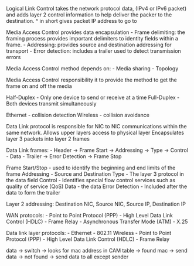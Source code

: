 
Logical Link Control takes the network protocol data, (IPv4 or IPv6 packet) and adds layer 2 control
information to help deliver the packer to the destination.
^ in short gives packet IP address to go to

Media Access Control provides data encapsulation
	- Frame delimiting: the framing process provides important delimiters to identity fields within a frame.
	- Addressing: provides source and destination addressing for transport
	- Error detection: includes a trailer used to detect transmission errors

Media Access Control method depends on:
	- Media sharing
	- Topology

Media Access Control responsibility it to provide the method to get the frame on and off the media

Half-Duplex - Only one device to send or receive at a time
Full-Duplex - Both devices transmit simultaneously

Ethernet - collision detection
Wireless - collision avoidance

Data Link protocol is responsible for NIC to NIC communications within the same network.
Allows upper layers access to physical layer
Encapsulates layer 3 packets into layer 2 frames

Data Link frames:
	- Header -> Frame Start -> Addressing -> Type -> Control
	- Data
	- Trailer -> Error Detection -> Frame Stop

Frame Start/Stop - used to identify the beginning and end limits of the frame
Addressing - Source and Destination
Type - The layer 3 protocol in the data field
Control - Identifies special flow control services such as quality of service (QoS)
Data - the data
Error Detection - Included after the data to form the trailer

Layer 2 addressing: Destination NIC, Source NIC, Source IP, Destination IP

WAN protocols:
	- Point to Point Protocol (PPP)
	- High Level Data Link Control (HDLC)
	- Frame Relay
	- Asynchronous Transfer Mode (ATM)
	- X.25

Data link layer protocols:
	- Ethernet
	- 802.11 Wireless
	- Point to Point Protocol (PPP)
	- High Level Data Link Control (HDLC)
	- Frame Relay

data -> switch -> looks for mac address in CAM table -> found mac -> send data -> not found -> send data to all except sender
